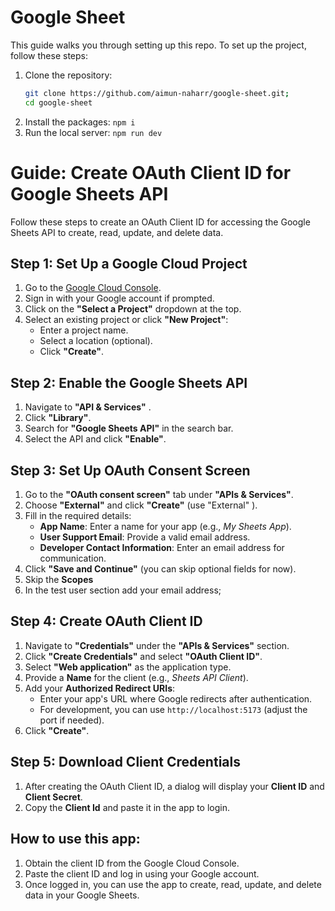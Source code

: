 # Google Sheet

This guide walks you through setting up this repo.
To set up the project, follow these steps:

1. Clone the repository:
   ```bash
   git clone https://github.com/aimun-naharr/google-sheet.git;
   cd google-sheet
   ```
2. Install the packages:
   `npm i`
3. Run the local server:
   `npm run dev`


# Guide: Create OAuth Client ID for Google Sheets API

Follow these steps to create an OAuth Client ID for accessing the Google Sheets API to create, read, update, and delete data.



## **Step 1: Set Up a Google Cloud Project**

1. Go to the [Google Cloud Console](https://console.cloud.google.com/).
2. Sign in with your Google account if prompted.
3. Click on the **"Select a Project"** dropdown at the top.
4. Select an existing project or click **"New Project"**:
   - Enter a project name.
   - Select a location (optional).
   - Click **"Create"**.



## **Step 2: Enable the Google Sheets API**

1. Navigate to **"API & Services"** .
2. Click **"Library"**.
3. Search for **"Google Sheets API"** in the search bar.
4. Select the API and click **"Enable"**.



## **Step 3: Set Up OAuth Consent Screen**

1. Go to the **"OAuth consent screen"** tab under **"APIs & Services"**.
2. Choose **"External"** and click **"Create"** (use "External" ).
3. Fill in the required details:
   - **App Name**: Enter a name for your app (e.g., _My Sheets App_).
   - **User Support Email**: Provide a valid email address.
   - **Developer Contact Information**: Enter an email address for communication.
4. Click **"Save and Continue"** (you can skip optional fields for now).
5. Skip the **Scopes**
6. In the test user section add your email address;



## **Step 4: Create OAuth Client ID**

1. Navigate to **"Credentials"** under the **"APIs & Services"** section.
2. Click **"Create Credentials"** and select **"OAuth Client ID"**.
3. Select **"Web application"** as the application type.
4. Provide a **Name** for the client (e.g., _Sheets API Client_).
5. Add your **Authorized Redirect URIs**:
   - Enter your app's URL where Google redirects after authentication.
   - For development, you can use `http://localhost:5173` (adjust the port if needed).
6. Click **"Create"**.



## **Step 5: Download Client Credentials**

1. After creating the OAuth Client ID, a dialog will display your **Client ID** and **Client Secret**.
2. Copy the **Client Id** and paste it in the app to login.

## How to use this app:

1. Obtain the client ID from the Google Cloud Console.
2. Paste the client ID and log in using your Google account.
3. Once logged in, you can use the app to create, read, update, and delete data in your Google Sheets.
